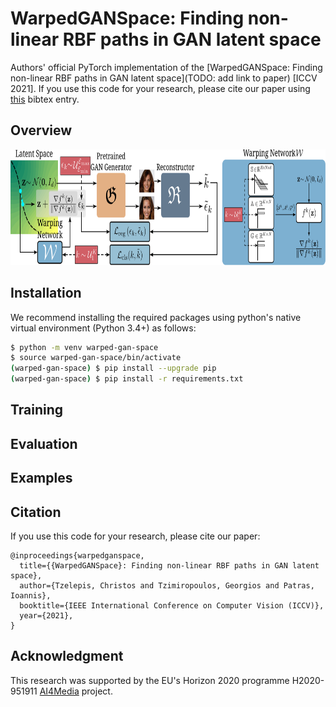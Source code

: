 # WarpedGANSpace: Finding non-linear RBF paths in GAN latent space

Authors' official PyTorch implementation of the [WarpedGANSpace: Finding non-linear RBF paths in GAN latent space](TODO: add link to paper) [ICCV 2021]. If you use this code for your research, please cite our paper using [this](#citation) bibtex entry.



## Overview

<p align="center">
<img width="783" height="185" src="overview.svg" alt="WarpedGANSpace Overview"/>
</p>






## Installation

We recommend installing the required packages using python's native virtual environment (Python 3.4+) as follows:

```bash
$ python -m venv warped-gan-space
$ source warped-gan-space/bin/activate
(warped-gan-space) $ pip install --upgrade pip
(warped-gan-space) $ pip install -r requirements.txt
```



## Training



## Evaluation



## Examples









## Citation

If you use this code for your research, please cite our paper:

```
@inproceedings{warpedganspace,
  title={{WarpedGANSpace}: Finding non-linear RBF paths in GAN latent space},
  author={Tzelepis, Christos and Tzimiropoulos, Georgios and Patras, Ioannis},
  booktitle={IEEE International Conference on Computer Vision (ICCV)},
  year={2021},
}
```



## Acknowledgment

This research was supported by the EU's Horizon 2020 programme H2020-951911 [AI4Media](https://www.ai4media.eu/) project.

